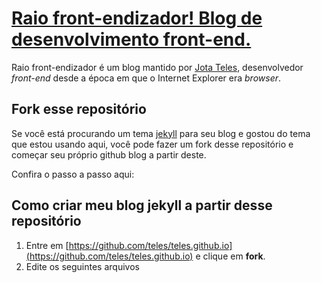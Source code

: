 # [Raio front-endizador! Blog de desenvolvimento front-end.](http://www.jotateles.com.br)

Raio front-endizador é um blog mantido por [Jota Teles](www.jotateles.com.br/sobre), desenvolvedor *front-end* desde a época em que o Internet Explorer era *browser*.

## Fork esse repositório

Se você está procurando um tema [jekyll](http://jotateles.com.br/jekyll/2015/09/12/o-que-e-o-jekyll-e-como-criar-seu-blog-de-tecnologia-com-ele.html) para seu blog e gostou do tema que estou usando aqui, você pode fazer um fork desse repositório e começar seu próprio github blog a partir deste.

Confira o passo a passo aqui:

## Como criar meu blog jekyll a partir desse repositório

1. Entre em [https://github.com/teles/teles.github.io](https://github.com/teles/teles.github.io) e clique em **fork**.
2. Edite os seguintes arquivos


